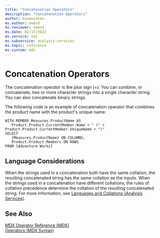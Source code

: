 ```yaml
---
title: "Concatenation Operators"
description: "Concatenation Operators"
author: minewiskan
ms.author: owend
ms.reviewer: owend
ms.date: 02/17/2022
ms.service: sql
ms.subservice: analysis-services
ms.topic: reference
ms.custom: mdx
---
```

# Concatenation Operators


  The concatenation operator is the plus sign (+). You can combine, or concatenate, two or more character strings into a single character string. You can also concatenate binary strings.  
  
 The following code is an example of concatenation operator that combines the product name with the product's unique name:  
  
```  
WITH MEMBER Measures.ProductName AS   
   Product.Product.CurrentMember.Name + " (" + Product.Product.CurrentMember.UniqueName + ")"  
SELECT   
   {Measures.ProductName} ON COLUMNS,  
   Product.Product.Members ON ROWS  
FROM [Adventure Works]  
```  
  
## Language Considerations  
 When the strings used in a concatenation both have the same collation, the resulting concatenated string has the same collation as the inputs. When the strings used in a concatenation have different collations, the rules of collation precedence determine the collation of the resulting concatenated string. For more information, see [Languages and Collations &#40;Analysis Services&#41;](/analysis-services/languages-and-collations-analysis-services).  
  
## See Also  
 [MDX Operator Reference &#40;MDX&#41;](../mdx/mdx-operator-reference-mdx.md)   
 [Operators &#40;MDX Syntax&#41;](../mdx/operators-mdx-syntax.md)  
  
